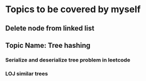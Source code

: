 # Topics to be covered by myself
## Delete node from linked list
## Topic Name: Tree hashing 
### Serialize and deserialize tree problem in leetcode
### LOJ similar trees